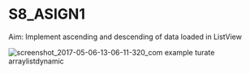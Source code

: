 # S8_ASIGN1

Aim: Implement ascending and descending of data loaded in ListView

![screenshot_2017-05-06-13-06-11-320_com example turate arraylistdynamic](https://cloud.githubusercontent.com/assets/15848774/25770854/4bf48df4-325e-11e7-8565-1df0331384e6.png)
